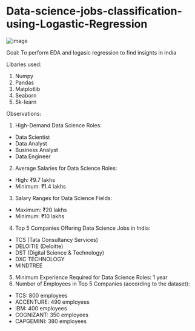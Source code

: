 # Data-science-jobs-classification-using-Logastic-Regression
![image](https://github.com/Santhosh-RP/Data-science-jobs-classification-using-Logasic-Regression/assets/109569208/a0777117-6663-4e56-a98e-2d11f967ea47)


Goal: To perform EDA and logasic regression to find insights in india

Libaries used:
1. Numpy
2. Pandas
3. Matplotlib
4. Seaborn
5. Sk-learn

Observations:

1. High-Demand Data Science Roles:
* Data Scientist
* Data Analyst
* Business Analyst
* Data Engineer
2. Average Salaries for Data Science Roles:
* High: ₹9.7 lakhs
* Minimum: ₹1.4 lakhs
3. Salary Ranges for Data Science Fields:
* Maximum: ₹20 lakhs
* Minimum: ₹10 lakhs
4. Top 5 Companies Offering Data Science Jobs in India:
* TCS (Tata Consultancy Services)
* DELOITIE (Deloitte)
* DST (Digital Science & Technology)
* DXC TECHNOLOGY
* MINDTREE
5. Minimum Experience Required for Data Science Roles: 1 year
6. Number of Employees in Top 5 Companies (according to the dataset):
* TCS: 800 employees
* ACCENTURE: 490 employees
* IBM: 400 employees
* COGNIZANT: 350 employees
* CAPGEMINI: 380 employees
